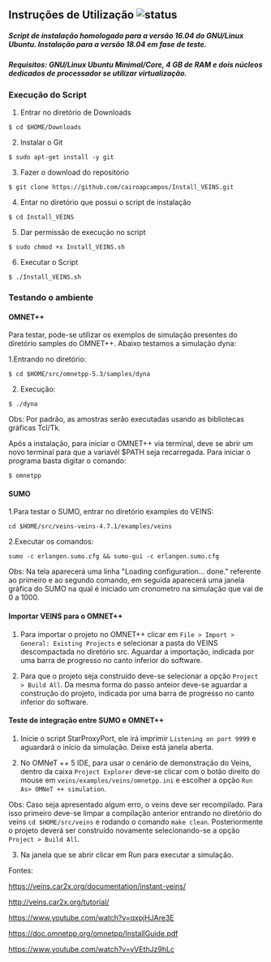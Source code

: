 

## Instruções de Utilização ![status](https://img.shields.io/readthedocs/pip.svg)

##### Script de instalação homologado para a versão 16.04 do GNU/Linux Ubuntu. Instalação para a versão 18.04 em fase de teste.
##### Requisitos: GNU/Linux Ubuntu Minimal/Core, 4 GB de RAM e dois núcleos dedicados de processador se utilizar virtualização.

### Execução do Script

1. Entrar no diretório de Downloads

`$ cd $HOME/Downloads`

2. Instalar o Git

`$ sudo apt-get install -y git`

3. Fazer o download do repositório

`$ git clone https://github.com/cairoapcampos/Install_VEINS.git`

4. Entar no diretório que possui o script de instalação

`$ cd Install_VEINS`

5. Dar permissão de execução no script

`$ sudo chmod +x Install_VEINS.sh`

6. Executar o Script

`$ ./Install_VEINS.sh`

### Testando o ambiente

#### OMNET++

Para testar, pode-se utilizar os exemplos de simulação presentes do diretório samples do OMNET++. Abaixo testamos a simulação dyna:

1.Entrando no diretório:

`$ cd $HOME/src/omnetpp-5.3/samples/dyna`

2. Execução:

`$ ./dyna`

Obs: Por padrão, as amostras serão executadas usando as bibliotecas gráficas Tcl/Tk.

Após a instalação, para iniciar o OMNET++ via terminal, deve se abrir um novo terminal para que a variavél $PATH seja recarregada. Para iniciar o programa basta digitar o comando:

`$ omnetpp`

#### SUMO

1.Para testar o SUMO, entrar no diretório examples do VEINS:

`cd $HOME/src/veins-veins-4.7.1/examples/veins`

2.Executar os comandos: 

`sumo -c erlangen.sumo.cfg && sumo-gui -c erlangen.sumo.cfg`

Obs: Na tela aparecerá uma linha "Loading configuration... done." referente ao primeiro e ao segundo comando, em seguida aparecerá uma janela gráfica do SUMO na qual é iniciado um cronometro na simulação que vai de 0 a 1000.

#### Importar VEINS para o OMNET++

1. Para importar o projeto no OMNET++ clicar em `File > Import > General: Existing Projects` e selecionar a pasta do VEINS descompactada no diretório src. Aguardar a importação, indicada por uma barra de progresso no canto inferior do software.

2. Para que o projeto seja construído deve-se selecionar a opção `Project > Build All`. Da mesma forma do passo anteior deve-se aguardar a construção do projeto, indicada por uma barra de progresso no canto inferior do software.

#### Teste de integração entre SUMO e OMNET++

1. Inicie o script StarProxyPort, ele irá imprimir `Listening on port 9999` e aguardará o início da simulação. Deixe está janela aberta.

2. No OMNeT ++ 5 IDE, para usar o cenário de demonstração do Veins, dentro da caixa `Project Explorer` deve-se clicar com o botão direito do mouse em `veins/examples/veins/omnetpp.ini` e escolher a opção `Run As> OMNeT ++ simulation`. 

Obs: Caso seja apresentado algum erro, o veins deve ser recompilado. Para isso primeiro deve-se limpar a compilação anterior entrando no diretório do veins `cd $HOME/src/veins` e rodando o comando `make clean`. Posteriormente o projeto deverá ser construído novamente selecionando-se a opção `Project > Build All`.

3. Na janela que se abrir clicar em Run para executar a simulação.

Fontes:

https://veins.car2x.org/documentation/instant-veins/

http://veins.car2x.org/tutorial/

https://www.youtube.com/watch?v=qxpjHJAre3E

https://doc.omnetpp.org/omnetpp/InstallGuide.pdf

https://www.youtube.com/watch?v=yVEthJz9hLc



